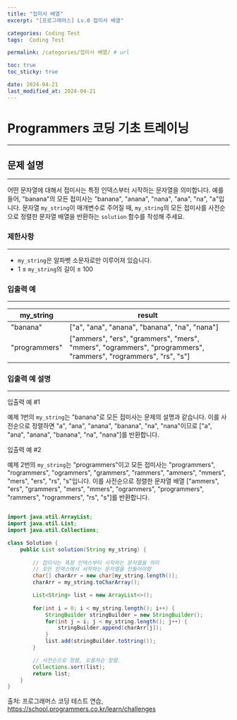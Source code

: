 ```yaml
---
title: "접미사 배열"
excerpt: "[프로그래머스] Lv.0 접미사 배열"

categories: Coding Test
tags:  Coding Test

permalink: /categories/접미사 배열/ # url

toc: true
toc_sticky: true

date: 2024-04-21
last_modified_at: 2024-04-21
---
```


# Programmers 코딩 기초 트레이닝

---

## 문제 설명
---
어떤 문자열에 대해서 접미사는 특정 인덱스부터 시작하는 문자열을 의미합니다. 예를 들어, "banana"의 모든 접미사는 "banana", "anana", "nana", "ana", "na", "a"입니다.
문자열 `my_string`이 매개변수로 주어질 때, `my_string`의 모든 접미사를 사전순으로 정렬한 문자열 배열을 반환하는 `solution` 함수를 작성해 주세요.

### 제한사항
---
- `my_string`은 알파벳 소문자로만 이루어져 있습니다.
- 1 ≤ `my_string`의 길이 ≤ 100

### 입출력 예
---

| my_string     | result                                      |
|---------------|---------------------------------------------|
| "banana"      | ["a", "ana", "anana", "banana", "na", "nana"] |
| "programmers" | ["ammers", "ers", "grammers", "mers", "mmers", "ogrammers", "programmers", "rammers", "rogrammers", "rs", "s"] |

### 입출력 예 설명
---

입출력 예 #1

예제 1번의 `my_string`는 "banana"로 모든 접미사는 문제의 설명과 같습니다. 이를 사전순으로 정렬하면 "a", "ana", "anana", "banana", "na", "nana"이므로 ["a", "ana", "anana", "banana", "na", "nana"]를 반환합니다.

입출력 예 #2

예제 2번의 `my_string`는 "programmers"이고 모든 접미사는 "programmers", "rogrammers", "ogrammers", "grammers", "rammers", "ammers", "mmers", "mers", "ers", "rs", "s"입니다. 이를 사전순으로 정렬한 문자열 배열 ["ammers", "ers", "grammers", "mers", "mmers", "ogrammers", "programmers", "rammers", "rogrammers", "rs", "s"]를 반환합니다.

```java

import java.util.ArrayList;
import java.util.List;
import java.util.Collections;

class Solution {
    public List solution(String my_string) {
        
        // 접미사는 특정 인덱스부터 시작하는 문자열을 의미
        // 모든 인덱스에서 시작하는 문자열을 만들어야함
        char[] charArr = new char[my_string.length()];
        charArr = my_string.toCharArray();

        List<String> list = new ArrayList<>();
        
        for(int i = 0; i < my_string.length(); i++) {
            StringBuilder stringBuilder = new StringBuilder();
            for(int j = i; j < my_string.length(); j++) {
                stringBuilder.append(charArr[j]); 
            }
            list.add(stringBuilder.toString());
        }

        // 사전순으로 정렬, 오름차순 정렬.
        Collections.sort(list);
        return list;
    }
}


``````

출처: 프로그래머스 코딩 테스트 연습, https://school.programmers.co.kr/learn/challenges
